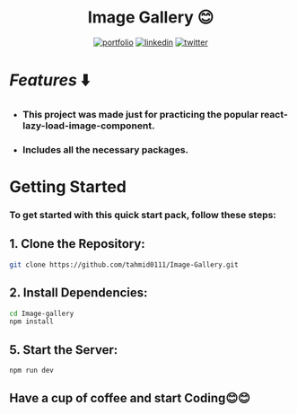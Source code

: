 # <div align="center"> Image Gallery 😊</div>

<div align="center">
  
  [![portfolio](https://img.shields.io/badge/my_portfolio-FFFF00?style=for-the-badge&logo=ko-fi&logoColor=black)](https://tahmid0111.github.io/Portfolio_Website_html5/)     [![linkedin](https://img.shields.io/badge/linkedin-0A66C2?style=for-the-badge&logo=linkedin&logoColor=white)](https://www.linkedin.com/in/tahmid-emam/)     [![twitter](https://img.shields.io/badge/twitter-1DA1F2?style=for-the-badge&logo=twitter&logoColor=white)](https://x.com/tahmid_emam)
  
</div>

# _Features_ ⬇️

- ### This project was made just for practicing the popular react-lazy-load-image-component.

- ### Includes all the necessary packages.

# Getting Started

### To get started with this quick start pack, follow these steps:

## 1. Clone the Repository:

```bash
git clone https://github.com/tahmid0111/Image-Gallery.git
```
## 2. Install Dependencies:

```bash
cd Image-gallery
npm install
```

## 5. Start the Server:

```bash
npm run dev
```


## Have a cup of coffee and start Coding😊😊
